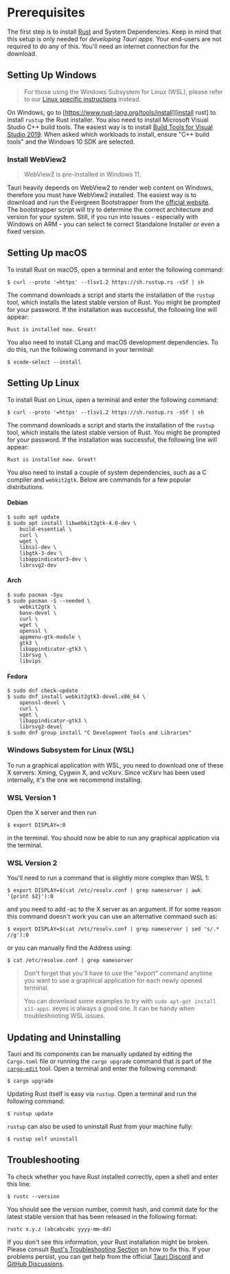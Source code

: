 # Prerequisites

The first step is to install [Rust] and System Dependencies. Keep in mind that
this setup is only needed for _developing Tauri apps_. Your end-users are not
required to do any of this. You'll need an internet connection for the download.

## Setting Up Windows

> For those using the Windows Subsystem for Linux (WSL), please refer to our
> [Linux specific instructions](#setting-up-linux) instead.

On Windows, go to [https://www.rust-lang.org/tools/install][install rust] to
install `rustup` the Rust installer. You also need to install Microsoft Visual
Studio C++ build tools. The easiest way is to install [Build Tools for Visual
Studio 2019]. When asked which workloads to install, ensure "C++ build tools"
and the Windows 10 SDK are selected.

<!-- TODO: Mention that build tools need to be 2019 or above (==2019 or 2022), 2017 does not work -->

### Install WebView2

> WebView2 is pre-installed in Windows 11.

Tauri heavily depends on WebView2 to render web content on Windows, therefore
you must have WebView2 installed. The easiest way is to download and run the
Evergreen Bootstrapper from the [official website][download webview2]. <br> The
bootstrapper script will try to determine the correct architecture and version
for your system. Still, if you run into issues - especially with Windows on
ARM - you can select te correct Standalone Installer or even a fixed version.

## Setting Up macOS

To install Rust on macOS, open a terminal and enter the following command:

```console
$ curl --proto '=https' --tlsv1.2 https://sh.rustup.rs -sSf | sh
```

The command downloads a script and starts the installation of the `rustup` tool,
which installs the latest stable version of Rust. You might be prompted for your
password. If the installation was successful, the following line will appear:

```text
Rust is installed now. Great!
```

You also need to install CLang and macOS development dependencies. To do this,
run the following command in your terminal:

```console
$ xcode-select --install
```

## Setting Up Linux

To install Rust on Linux, open a terminal and enter the following command:

```console
$ curl --proto '=https' --tlsv1.2 https://sh.rustup.rs -sSf | sh
```

The command downloads a script and starts the installation of the `rustup` tool,
which installs the latest stable version of Rust. You might be prompted for your
password. If the installation was successful, the following line will appear:

```text
Rust is installed now. Great!
```

You also need to install a couple of system dependencies, such as a C compiler
and `webkit2gtk`. Below are commands for a few popular distributions.

#### Debian

```console
$ sudo apt update
$ sudo apt install libwebkit2gtk-4.0-dev \
    build-essential \
    curl \
    wget \
    libssl-dev \
    libgtk-3-dev \
    libappindicator3-dev \
    librsvg2-dev
```

#### Arch

```console
$ sudo pacman -Syu
$ sudo pacman -S --needed \
    webkit2gtk \
    base-devel \
    curl \
    wget \
    openssl \
    appmenu-gtk-module \
    gtk3 \
    libappindicator-gtk3 \
    librsvg \
    libvips
```

#### Fedora

```console
$ sudo dnf check-update
$ sudo dnf install webkit2gtk3-devel.x86_64 \
    openssl-devel \
    curl \
    wget \
    libappindicator-gtk3 \
    librsvg2-devel
$ sudo dnf group install "C Development Tools and Libraries"
```

<!-- TODO: this needs additional instructions for wslg on windows 11 (you basically don't need to do any of that stuff below) -->

### Windows Subsystem for Linux (WSL)

To run a graphical application with WSL, you need to download one of these X
servers: Xming, Cygwin X, and vcXsrv. Since vcXsrv has been used internally,
it's the one we recommend installing.

### WSL Version 1

Open the X server and then run

```console
$ export DISPLAY=:0
```

in the terminal. You should now be able to run any graphical application via the
terminal.

### WSL Version 2

You'll need to run a command that is slightly more complex than WSL 1:

```console
$ export DISPLAY=$(cat /etc/resolv.conf | grep nameserver | awk '{print $2}'):0
```

and you need to add -ac to the X server as an argument. If for some reason this
command doesn't work you can use an alternative command such as:

```console
$ export DISPLAY=$(cat /etc/resolv.conf | grep nameserver | sed 's/.* //g'):0
```

or you can manually find the Address using:

```console
$ cat /etc/resolve.conf | grep nameserver
```

> Don't forget that you'll have to use the "export" command anytime you want to
> use a graphical application for each newly opened terminal.
>
> You can download some examples to try with `sudo apt-get install x11-apps`.
> xeyes is always a good one. It can be handy when troubleshooting WSL issues.

## Updating and Uninstalling

Tauri and its components can be manually updated by editing the `Cargo.toml`
file or running the `cargo upgrade` command that is part of the [`cargo-edit`]
tool. Open a terminal and enter the following command:

```console
$ cargo upgrade
```

Updating Rust itself is easy via `rustup`. Open a terminal and run the following
command:

```console
$ rustup update
```

`rustup` can also be used to uninstall Rust from your machine fully:

```console
$ rustup self uninstall
```

<!-- TODO: Unistall Webview2 -->

## Troubleshooting

To check whether you have Rust installed correctly, open a shell and enter this
line:

```console
$ rustc --version
```

You should see the version number, commit hash, and commit date for the latest
stable version that has been released in the following format:

```text
rustc x.y.z (abcabcabc yyyy-mm-dd)
```

If you don't see this information, your Rust installation might be broken.
Please consult [Rust's Troubleshooting Section] on how to fix this. If your
problems persist, you can get help from the official [Tauri Discord] and [GitHub
Discussions].

[rust]: https://www.rust-lang.org
[install rust]: https://www.rust-lang.org/tools/install
[build tools for visual studio 2019]:
  https://visualstudio.microsoft.com/visual-cpp-build-tools/
[`cargo-edit`]: https://github.com/killercup/cargo-edit
[rust's troubleshooting section]:
  https://doc.rust-lang.org/book/ch01-01-installation.html#troubleshooting
[tauri discord]: https://discord.com/invite/tauri-apps
[github discussions]: https://github.com/tauri-apps/tauri/discussions
[download webview2]:
  https://developer.microsoft.com/en-us/microsoft-edge/webview2/#download-section
